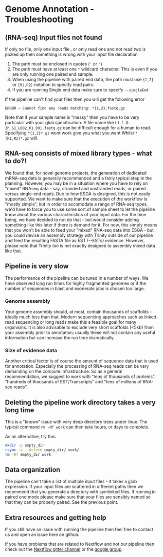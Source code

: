# Genome Annotation - Troubleshooting

## (RNA-seq) Input files not found

If only no file, only one input file , or only read one and not read two is picked up then something is wrong with your input file declaration

1. The path must be enclosed in quotes (`'` or `"`)
2. The path must have at least one `*` wildcard character. This is even if you are only running one paired end sample.
3. When using the pipeline with paired end data, the path must use `{1,2}` or `{R1,R2}` notation to specify read pairs.
4.  If you are running Single end data make sure to specify `--singleEnd`

If the pipeline can't find your files then you will get the following error

```
ERROR ~ Cannot find any reads matching: *{1,2}.fastq.gz
```

Note that if your sample name is "messy" then you have to be very particular with your glob specification. A file name like `L1-1-D-2h_S1_L002_R1_001.fastq.gz` can be difficult enough for a human to read. Specifying `*{1,2}*.gz` wont work give you what you want Whilst `*{R1,R2}*.gz` will.

## RNA-seq consists of mixed library types - what to do?!

We found that, for novel genome projects, the generation of dedicated mRNA-seq data is generally recommended and a fairly typical step in the planning. However, 
you may be in a situation where you have to rely on "mixed" RNAseq data - say, stranded and unstranded reads, or paired versus single-end reads. Due to how ESGA is designed,
this is not easily supported. We want to make sure that the execution of the workflow is "mostly simple", but in order to accomodate a range of RNA-seq types, we'd have to force you to
use some sort of sample sheet to let the pipeline know about the various characteristics of your input data. For the time being, we have decided to not do that - but would consider adding something
like this later if there is demand for it. For now, this simply means that you won't be able to feed your "mixed" RNA-seq data into ESGA - but you could devise an assembly strategy with Trinity outside 
of our pipeline and feed the resulting FASTA file as EST (--ESTs) evidence. However, please note that Trinity too is not exactly designed to assembly mixed data like that. 

## Pipeline is very slow

The performance of the pipeline can be tuned in a number of ways. We have observed long run times for highly fragmented genomes or if the number of sequences
in blast and exonerate jobs is chosen too large. 

### Genome assembly 
Your genome assembly should, at most, contain thousands of scaffolds - ideally much less than that. Modern sequencing approaches such as linked-read sequencing
or long reads make this a feasible goal for many organisms. It is also advisable to exclude very short scaffolds (<5kb) from your assembly prior to annotation;
usually these will not contain any useful information but can increase the run time dramatically. 

### Size of evidence data
Another critical factor is of course the amount of sequence data that is used for annotation. Especially
the processing of RNA-seq reads can be very demanding on the compute infrastructure. So as a general recommendation, we suggest to work with "tens of
thousands of proteins", "hundreds of thousands of EST/Transcripts" and "tens of millions of RNA-seq reads".

## Deleting the pipeline work directory takes a very long time

This is a "known" issue with very deep directory trees under linux. The typical command `rm -Rf work` can then take hours, or days to complete. 

As an alternative, try this:

```bash
mkdir -p empty_dir
rsync -a --delete empty_dir/ work/
rm -Rf empty_dir work
```

## Data organization
The pipeline can't take a list of multiple input files - it takes a glob expression. If your input files are scattered in different paths then we recommend that you generate a directory with symlinked files. If running in paired end mode please make sure that your files are sensibly named so that they can be properly paired. See the previous point.

## Extra resources and getting help
If you still have an issue with running the pipeline then feel free to contact us and open an issue here on github.

If you have problems that are related to Nextflow and not our pipeline then check out the [Nextflow gitter channel](https://gitter.im/nextflow-io/nextflow) or the [google group](https://groups.google.com/forum/#!forum/nextflow).



